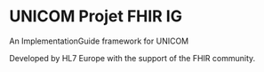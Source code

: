 # UNICOM Projet FHIR IG

An ImplementationGuide framework for UNICOM 

Developed by HL7 Europe with the support of the FHIR community.

